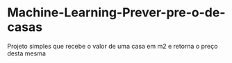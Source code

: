 # Machine-Learning-Prever-pre-o-de-casas
Projeto simples que recebe o valor de uma casa em m2 e retorna o preço desta mesma
